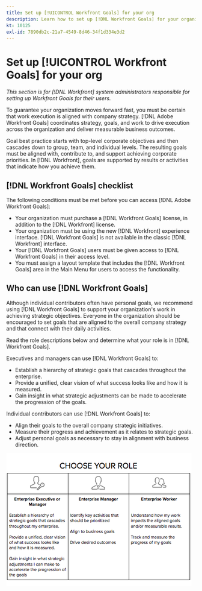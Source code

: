 ```yaml
---
title: Set up [!UICONTROL Workfront Goals] for your org
description: Learn how to set up [!DNL Workfront Goals] for your organization so that you can ensure that work execution is aligned with your strategy.
kt: 10125
exl-id: 7890db2c-21a7-4549-8d46-34f1d334e3d2
---
```

# Set up [!UICONTROL Workfront Goals] for your org

*This section is for [!DNL Workfront] system administrators responsible for setting up Workfront Goals for their users.*

To guarantee your organization moves forward fast, you must be certain that work execution is aligned with company strategy. [!DNL Adobe Workfront Goals] coordinates strategy, goals, and work to drive execution across the organization and deliver measurable business outcomes.

Goal best practice starts with top-level corporate objectives and then cascades down to group, team, and individual levels. The resulting goals must be aligned with, contribute to, and support achieving corporate priorities. In [!DNL Workfront], goals are supported by results or activities that indicate how you achieve them.

## [!DNL Workfront Goals] checklist

The following conditions must be met before you can access [!DNL Adobe Workfront Goals]:

* Your organization must purchase a [!DNL Workfront Goals] license, in addition to the [!DNL Workfront] license.
* Your organization must be using the new [!DNL Workfront] experience interface. [!DNL Workfront Goals] is not available in the classic [!DNL Workfront] interface.
* Your [!DNL Workfront Goals] users must be given access to [!DNL Workfront Goals] in their access level.
* You must assign a layout template that includes the [!DNL Workfront Goals] area in the Main Menu for users to access the functionality.

## Who can use [!DNL Workfront Goals]

Although individual contributors often have personal goals, we recommend using [!DNL Workfront Goals] to support your organization's work in achieving strategic objectives. Everyone in the organization should be encouraged to set goals that are aligned to the overall company strategy and that connect with their daily activities.

Read the role descriptions below and determine what your role is in [!DNL Workfront Goals].

Executives and managers can use [!DNL Workfront Goals] to:

* Establish a hierarchy of strategic goals that cascades throughout the enterprise. 
* Provide a unified, clear vision of what success looks like and how it is measured.
* Gain insight in what strategic adjustments can be made to accelerate the progression of the goals.

Individual contributors can use [!DNL Workfront Goals] to:

* Align their goals to the overall company strategic initiatives.
* Measure their progress and achievement as it relates to strategic goals.
* Adjust personal goals as necessary to stay in alignment with business direction.

![A graphic of different roles for Workfront Goals](assets/01-workfront-goals-choose-your-role.png)
